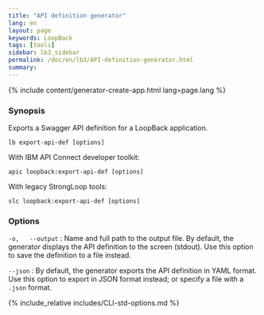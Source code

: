 ```yaml
---
title: "API definition generator"
lang: en
layout: page
keywords: LoopBack
tags: [tools]
sidebar: lb3_sidebar
permalink: /doc/en/lb3/API-definition-generator.html
summary:
---
```


{% include content/generator-create-app.html lang=page.lang %}

### Synopsis

Exports a Swagger API definition for a LoopBack application.

```
lb export-api-def [options]
```

With IBM API Connect developer toolkit:

```
apic loopback:export-api-def [options]
```

With legacy StrongLoop tools:

```
slc loopback:export-api-def [options]
```

### Options

`-o,   --output`
: Name and full path to the output file. By default, the generator displays the API definition to the screen (stdout). Use this option to save the definition to a file instead.

`--json`
: By default, the generator exports the API definition in YAML format. Use this option to export in JSON format instead; or specify a file with a `.json` format.

{% include_relative includes/CLI-std-options.md %}
